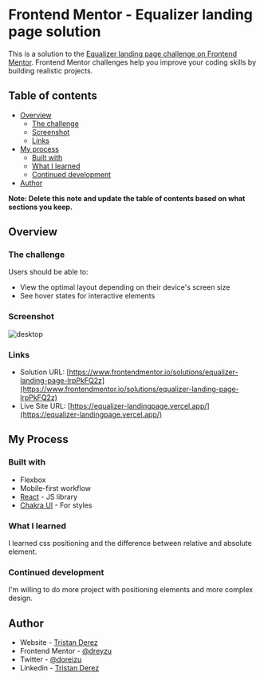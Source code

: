 # Frontend Mentor - Equalizer landing page solution

This is a solution to the [Equalizer landing page challenge on Frontend Mentor](https://www.frontendmentor.io/challenges/equalizer-landing-page-7VJ4gp3DE). Frontend Mentor challenges help you improve your coding skills by building realistic projects.

## Table of contents

-   [Overview](#overview)
    -   [The challenge](#the-challenge)
    -   [Screenshot](#screenshot)
    -   [Links](#links)
-   [My process](#my-process)
    -   [Built with](#built-with)
    -   [What I learned](#what-i-learned)
    -   [Continued development](#continued-development)
-   [Author](#author)

**Note: Delete this note and update the table of contents based on what sections you keep.**

## Overview

### The challenge

Users should be able to:

-   View the optimal layout depending on their device's screen size
-   See hover states for interactive elements

### Screenshot

![desktop](https://i.ibb.co/fvx6Nbd/Vite-App.png)

### Links

-   Solution URL: [https://www.frontendmentor.io/solutions/equalizer-landing-page-lrpPkFQ2z](https://www.frontendmentor.io/solutions/equalizer-landing-page-lrpPkFQ2z)
-   Live Site URL: [https://equalizer-landingpage.vercel.app/](https://equalizer-landingpage.vercel.app/)

## My Process

### Built with

-   Flexbox
-   Mobile-first workflow
-   [React](https://reactjs.org/) - JS library
-   [Chakra UI](https://chakra-ui.com/) - For styles

### What I learned

I learned css positioning and the difference between relative and absolute element.

### Continued development

I'm willing to do more project with positioning elements and more complex design.

## Author

-   Website - [Tristan Derez](https://tristanderez.vercel.app/)
-   Frontend Mentor - [@dreyzu](https://www.frontendmentor.io/profile/dreyzu)
-   Twitter - [@doreizu](https://www.twitter.com/doreizu)
-   Linkedin - [Tristan Derez](https://www.linkedin.com/in/tristan-derez/)
